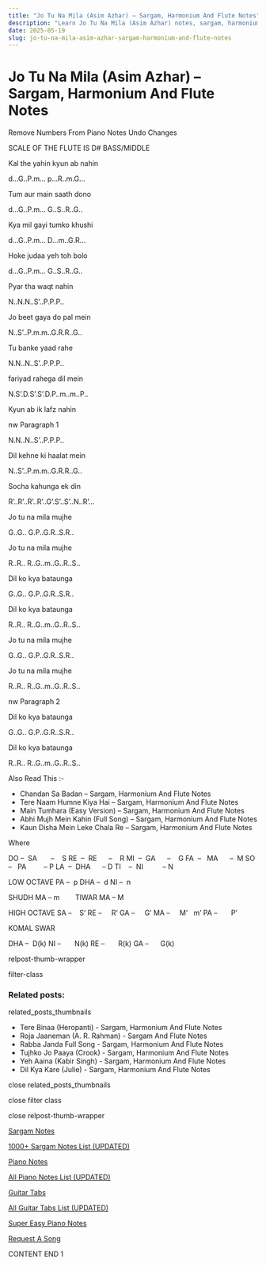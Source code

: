 ```yaml
---
title: "Jo Tu Na Mila (Asim Azhar) – Sargam, Harmonium And Flute Notes"
description: "Learn Jo Tu Na Mila (Asim Azhar) notes, sargam, harmonium notations and flute notes. Easy step-by-step tutorial for beginners."
date: 2025-05-19
slug: jo-tu-na-mila-asim-azhar-sargam-harmonium-and-flute-notes
---
```


# Jo Tu Na Mila (Asim Azhar) – Sargam, Harmonium And Flute Notes

Remove Numbers From Piano Notes
Undo Changes

SCALE OF THE FLUTE IS D# BASS/MIDDLE

Kal the yahin kyun ab nahin

d…G..P.m… p…R..m.G…

Tum aur main saath dono

d…G..P.m… G..S..R..G..

Kya mil gayi tumko khushi

d…G..P.m… D…m..G.R…

Hoke judaa yeh toh bolo

d…G..P.m… G..S..R..G..

Pyar tha waqt nahin

N..N.N..S’..P.P.P..

Jo beet gaya do pal mein

N..S’..P.m.m..G.R.R..G..

Tu banke yaad rahe

N.N..N..S’..P.P.P..

fariyad rahega dil mein

N.S’.D.S’.S’.D.P..m..m..P..

Kyun ab ik lafz nahin

nw Paragraph 1

N.N..N..S’..P.P.P..

Dil kehne ki haalat mein

N..S’..P.m.m..G.R.R..G..

Socha kahunga ek din

R’..R’..R’..R’..G’.S’..S’..N..R’…

Jo tu na mila mujhe

G..G.. G.P..G.R..S.R..

Jo tu na mila mujhe

R..R.. R..G..m..G..R..S..

Dil ko kya bataunga

G..G.. G.P..G.R..S.R..

Dil ko kya bataunga

R..R.. R..G..m..G..R..S..

Jo tu na mila mujhe

G..G.. G.P..G.R..S.R..

Jo tu na mila mujhe

R..R.. R..G..m..G..R..S..

nw Paragraph 2

Dil ko kya bataunga

G..G.. G.P..G.R..S.R..

Dil ko kya bataunga

R..R.. R..G..m..G..R..S..

Also Read This :-

* Chandan Sa Badan – Sargam, Harmonium And Flute Notes
* Tere Naam Humne Kiya Hai – Sargam, Harmonium And Flute Notes
* Main Tumhara (Easy Version) – Sargam, Harmonium And Flute Notes
* Abhi Mujh Mein Kahin (Full Song) – Sargam, Harmonium And Flute Notes
* Kaun Disha Mein Leke Chala Re – Sargam, Harmonium And Flute Notes

Where

DO –  SA       –    S
RE  –  RE      –    R
MI  –  GA      –    G
FA  –   MA      –  M
SO  –   PA         – P
LA  –  DHA      – D
TI    –  NI          – N

LOW OCTAVE
PA –  p
DHA –  d
NI –  n

SHUDH MA – m        TIWAR MA – M

HIGH OCTAVE
SA –    S’
RE –     R’
GA –     G’
MA –     M’   m’
PA –       P’

KOMAL SWAR

DHA –  D(k)
NI –       N(k)
RE –       R(k)
GA –      G(k)

relpost-thumb-wrapper

filter-class

### Related posts:

related_posts_thumbnails

* Tere Binaa (Heropanti) - Sargam, Harmonium And Flute Notes
* Roja Jaaneman (A. R. Rahman) - Sargam And Flute Notes
* Rabba Janda Full Song - Sargam, Harmonium And Flute Notes
* Tujhko Jo Paaya (Crook) - Sargam, Harmonium And Flute Notes
* Yeh Aaina (Kabir Singh) - Sargam, Harmonium And Flute Notes
* Dil Kya Kare (Julie) - Sargam, Harmonium And Flute Notes

close related_posts_thumbnails

close filter class

close relpost-thumb-wrapper

[Sargam Notes](https://www.notationsworld.com/sargam-notes.html)

[1000+ Sargam Notes List (UPDATED)](https://www.notationsworld.com/all-songs-list-sargam-notes.html)

[Piano Notes](https://www.notationsworld.com/piano-notes.html)

[All Piano Notes List (UPDATED)](https://www.notationsworld.com/all-songs-list-piano-notes.html)

[Guitar Tabs](https://www.notationsworld.com/guitar-tabs.html)

[All Guitar Tabs List (UPDATED)](https://www.notationsworld.com/all-songs-list-guitar-tabs.html)

[Super Easy Piano Notes](https://studywall.in/)

[Request A Song](https://www.notationsworld.com/request-a-song.html)

CONTENT END 1

